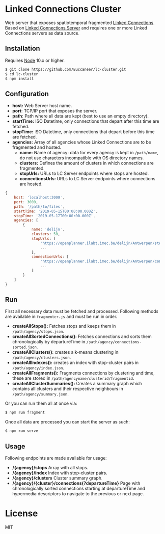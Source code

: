 # Linked Connections Cluster
Web server that exposes spatiotemporal fragmented [Linked Connections](https://linkedconnections.org/). Based on [Linked Connections Server](https://github.com/julianrojas87/linked-connections-server) and requires one or more Linked Connections servers as data source.

## Installation
Requires [Node](https://nodejs.org/) 10.x or higher.

```bash
$ git clone https://github.com/Buccaneer/lc-cluster.git
$ cd lc-cluster
$ npm install
```

## Configuration

- **host:** Web Server host name.
- **port:** TCP/IP port that exposes the server.
- **path:** Path where all data are kept (best to use an empty directory).
- **startTime:** ISO Datetime, only connections that depart after this time are fetched.
- **stopTime:** ISO Datetime, only connections that depart before this time are fetched.
- **agencies:** Array of all agencies whose Linked Connections are to be fragmented and hosted.
    - **name:** Name of agency: data for every agency is kept in `/path/name`, do not use characters incompatible with OS directory names.
    - **clusters:** Defines the amount of clusters in which connections are fragmented.
    - **stopUrls:** URLs to LC Server endpoints where stops are hosted.
    - **connectionsUrls:** URLs to LC Server endpoints where connections are hosted.


```js
{
    host: 'localhost:3000',
    port: 3000,
    path: '/path/to/files',
    startTime: '2019-05-15T00:00:00.000Z',
    stopTime: '2019-05-17T00:00:00.000Z',
    agencies: [
        {
            name: 'delijn',
            clusters: 50,
            stopUrls: [
                'https://openplanner.ilabt.imec.be/delijn/Antwerpen/stops', 
                ... 
            ],
            connectionUrls: [
                'https://openplanner.ilabt.imec.be/delijn/Antwerpen/connections', 
                ... 
            ]
        }
    ]
}
```

## Run
First all necessary data must be fetched and processed. Following methods are available in `fragmenter.js` and must be run in order.
- **createAllStops():** Fetches stops and keeps them in `/path/agency/stops.json`.
- **createAllSortedConnections():** Fetches connections and sorts them chronologically by departureTime in `/path/agency/connections-sorted.json`.
- **createAllClusters():** creates a k-means clustering in `/path/agency/clusters.json`.
- **createAllIndexes():** creates an index with stop-cluster pairs in `/path/agency/index.json`.
- **createAllFragments():** Fragments connections by clustering and time, these are stored in `/path/agencyname/clusterid/fragmentid`.
- **createAllClusterSummaries():** Creates a summary graph which contains all clusters and their respective neighbours in `/path/agency/summary.json`.

Or you can run them all at once via:
```bash
$ npm run fragment
```

Once all data are processed you can start the server as such:
```bash
$ npm run serve
```

## Usage
Following endpoints are made available for usage:
- **/{agency}/stops** Array with all stops.
- **/{agency}/index** Index with stop-cluster pairs.
- **/{agency}/clusters** Cluster summary graph.
- **/{agency}/{cluster}/connections{?departureTime}** Page with chronologically sorted connections starting at departureTime and hypermedia descriptors to navigate to the previous or next page.
# License

MIT

